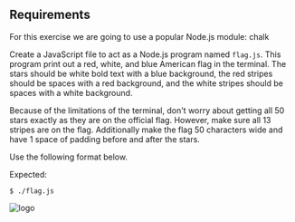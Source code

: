 ## Requirements
For this exercise we are going to use a popular Node.js module: chalk

Create a JavaScript file to act as a Node.js program named `flag.js`. This program print out a red, white, and blue American flag in the terminal. The stars should be white bold text with a blue background, the red stripes should be spaces with a red background, and the white stripes should be spaces with a white background.

Because of the limitations of the terminal, don't worry about getting all 50 stars exactly as they are on the official flag. However, make sure all 13 stripes are on the flag. Additionally make the flag 50 characters wide and have 1 space of padding before and after the stars.

Use the following format below.

Expected:

`$ ./flag.js`

![logo](https://camo.githubusercontent.com/e58df4f4e831626c5f86a76024fadcdd1de26e6a/687474703a2f2f692e696d6775722e636f6d2f444f4d787258552e706e67)
